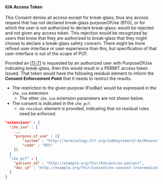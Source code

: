 #### IUA Access Token

This Consent denies all access except for break-glass; thus any access request that has not declared break-glass purposeOfUse (BTG), or for which the user is not authorized to declare break-glass; would be rejected and not given any access token. This rejection would be recognized by users that know that they are authorized to break-glass that they might choose to declare a break-glass safety concern. There might be more refined user-interface or user-experience than this, but specification of that user-interface is out of the scope of PCF.

Provided an [ITI-71](other.html#updates-to-iti-71) is requested by an authorized user with PurposeOfUse indicating break-glass, then this would result in a PERMIT access token issued. That token would have the following residual element to inform the **Consent Enforcement Point** that it needs to restrict the results.

- The restriction to the given purpose (FooBar) would be expressed in the `ihe_iua` extension
  - The other `ihe_iua` extension parameters are not shown below.
- The consent is indicated in the `ihe_pcf`.
  - no `residual` element is provided, indicating that no residual rules need be enforced.

```json
"extensions" : {
  "ihe_iua" : {
    ...
    "purpose_of_use" : [{
        "system" : "http://terminology.hl7.org/CodeSystem/v3-ActReason",
        "code" : "BTG"
    }]
  }
  "ihe_pcf" : {
    "patient_id" : "http://example.org/fhir/Patient/ex-patient",
    "doc_id" : "http://example.org/fhir/Consent/ex-consent-intermediate-dissent-break-glass",
  }
}
```
